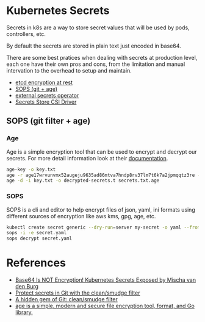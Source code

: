 # Kubernetes Secrets

Secrets in k8s are a way to store secret values that will be used by pods, controllers, etc.

By default the secrets are stored in plain text just encoded in base64.

There are some best pratices when dealing with secrets at production level, each one have their own pros and cons, from the limitation and manual intervation to the overhead to setup and maintain.

- [etcd encryption at rest](https://kubernetes.io/docs/tasks/administer-cluster/encrypt-data/)
- [SOPS (git + age)](github.com/getsops/sops)
- [external secrets operator](https://external-secrets.io/latest/)
- [Secrets Store CSI Driver](https://secrets-store-csi-driver.sigs.k8s.io/)

## SOPS (git filter + age)

### Age

Age is a simple encryption tool that can be used to encrypt and decrypt our secrets. For more detail information look at their [documentation](https://github.com/FiloSottile/age).

```bash
age-key -o key.txt
age -r age17wrvunvmx52augeju9635ad86mtva7hndp8rv37lm7t6k7a2jpmqqtz3re -o secrets.txt.age secrets.txt
age -d -i key.txt -o decrypted-secrets.t secrets.txt.age 
```

### SOPS

SOPS is a cli and editor to help encrypt files of json, yaml, ini formats using different sources of encryption like aws kms, gpg, age, etc.

```bash
kubectl create secret generic --dry-run=server my-secret -o yaml --from-literal=foo=bar > secret.yaml
sops -i -e secret.yaml
sops decrypt secret.yaml
```

# References

- [Base64 Is NOT Encryption! Kubernetes Secrets Exposed by Mischa van den Burg](https://www.youtube.com/watch?v=mSJXn6XdEr0)
- [Protect secrets in Git with the clean/smudge filter](https://developers.redhat.com/articles/2022/02/02/protect-secrets-git-cleansmudge-filter)
- [A hidden gem of Git: clean/smudge filter](https://medium.com/@dimst23/a-hidden-gem-of-git-clean-smudge-filter-6c27bee20081)
- [age is a simple, modern and secure file encryption tool, format, and Go library.](https://github.com/FiloSottile/age)
